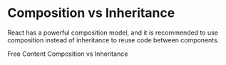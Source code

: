# Composition vs Inheritance

React has a powerful composition model, and it is recommended to use composition instead of inheritance to reuse code between components.

<ResourceGroupTitle>Free Content</ResourceGroupTitle>
<BadgeLink colorScheme='blue' badgeText='Official Docs' href='https://reactjs.org/docs/composition-vs-inheritance.html'>Composition vs Inheritance</BadgeLink>

